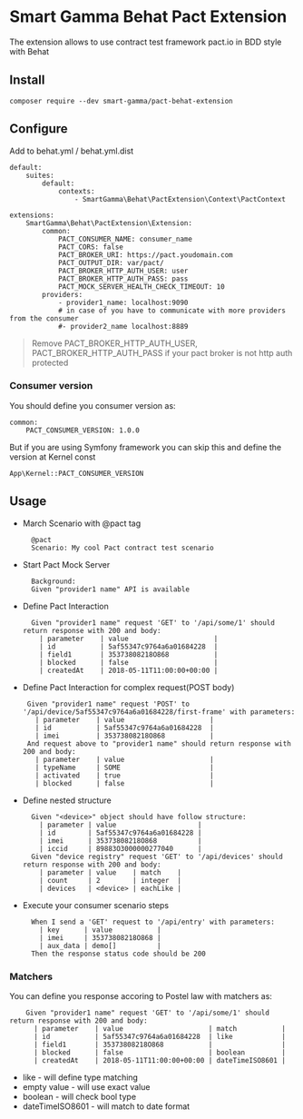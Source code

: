 # Smart Gamma Behat Pact Extension

The extension allows to use contract test framework pact.io in BDD style with Behat

## Install

``
composer require --dev smart-gamma/pact-behat-extension
`` 

## Configure

Add to behat.yml / behat.yml.dist

    default:
        suites:
            default:
                contexts:
                    - SmartGamma\Behat\PactExtension\Context\PactContext
                
    extensions:
        SmartGamma\Behat\PactExtension\Extension:
            common:
                PACT_CONSUMER_NAME: consumer_name
                PACT_CORS: false
                PACT_BROKER_URI: https://pact.youdomain.com
                PACT_OUTPUT_DIR: var/pact/
                PACT_BROKER_HTTP_AUTH_USER: user
                PACT_BROKER_HTTP_AUTH_PASS: pass
                PACT_MOCK_SERVER_HEALTH_CHECK_TIMEOUT: 10
            providers:
                - provider1_name: localhost:9090
                # in case of you have to communicate with more providers from the consumer 
                #- provider2_name localhost:8889


> Remove  PACT_BROKER_HTTP_AUTH_USER, PACT_BROKER_HTTP_AUTH_PASS if your pact broker is not http auth  protected

### Consumer version

You should define you consumer version as:

    common:
        PACT_CONSUMER_VERSION: 1.0.0

But if you are using Symfony framework you can skip this and define the version at Kernel const 

    App\Kernel::PACT_CONSUMER_VERSION
    
## Usage

- March Scenario with @pact tag


        @pact
        Scenario: My cool Pact contract test scenario


- Start Pact Mock Server

        Background:
        Given "provider1 name" API is available
   

- Define Pact Interaction

        Given "provider1 name" request 'GET' to '/api/some/1' should return response with 200 and body:
          | parameter    | value                     |
          | id           | 5af55347c9764a6a01684228  |
          | field1       | 35373808218O868           |
          | blocked      | false                     |
          | createdAt    | 2018-05-11T11:00:00+00:00 |

 - Define Pact Interaction for complex request(POST body)
 
        Given "provider1 name" request 'POST' to '/api/device/5af55347c9764a6a01684228/first-frame' with parameters:
          | parameter    | value                     |
          | id           | 5af55347c9764a6a01684228  |
          | imei         | 35373808218O868           |
        And request above to "provider1 name" should return response with 200 and body:
          | parameter    | value                     | 
          | typeName     | SOME                      | 
          | activated    | true                      | 
          | blocked      | false                     | 

- Define nested structure

        Given "<device>" object should have follow structure:
          | parameter | value                    |
          | id        | 5af55347c9764a6a01684228 |
          | imei      | 35373808218O868          |
          | iccid     | 89883O3000000277040      |
        Given "device registry" request 'GET' to '/api/devices' should return response with 200 and body:
          | parameter | value    | match    |
          | count     | 2        | integer  |
          | devices   | <device> | eachLike |
          
- Execute your consumer scenario steps  

        When I send a 'GET' request to '/api/entry' with parameters:
          | key      | value           |
          | imei     | 35373808218O868 |
          | aux_data | demo[]          |
        Then the response status code should be 200   
        
### Matchers
        
You can define you response accoring to Postel law with matchers as:
        
        Given "provider1 name" request 'GET' to '/api/some/1' should return response with 200 and body:
          | parameter    | value                     | match           |
          | id           | 5af55347c9764a6a01684228  | like            |
          | field1       | 35373808218O868           |                 | 
          | blocked      | false                     | boolean         |
          | createdAt    | 2018-05-11T11:00:00+00:00 | dateTimeISO8601 |
 
 - like - will define type matching
 - empty value - will use exact value
 - boolean - will check bool type
 - dateTimeISO8601 - will match to date format      
